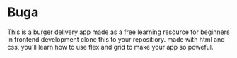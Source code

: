 # Buga
This is a burger delivery app made as a free learning resource for beginners in frontend development
clone this to your repositiory.
made with html and css, you'll learn how to use flex and grid to make your app so poweful.
